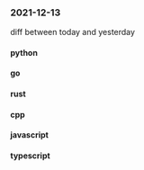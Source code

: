 ### 2021-12-13
diff between today and yesterday

#### python

#### go

#### rust

#### cpp

#### javascript

#### typescript
